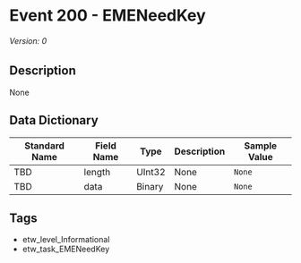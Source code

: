 # Event 200 - EMENeedKey
###### Version: 0

## Description
None

## Data Dictionary
|Standard Name|Field Name|Type|Description|Sample Value|
|---|---|---|---|---|
|TBD|length|UInt32|None|`None`|
|TBD|data|Binary|None|`None`|

## Tags
* etw_level_Informational
* etw_task_EMENeedKey